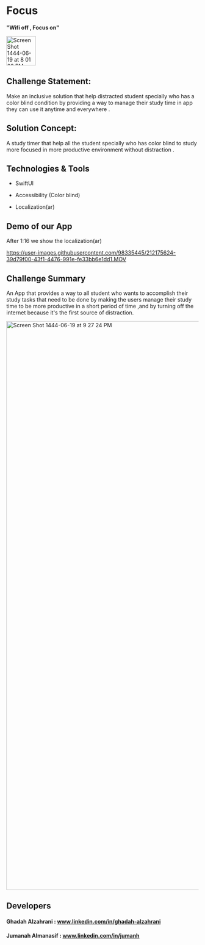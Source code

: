 # Focus

**"Wifi off , Focus on"**

<img width="77" alt="Screen Shot 1444-06-19 at 8 01 02 PM" src="https://user-images.githubusercontent.com/98335445/212150136-95b756f7-5668-4630-acd0-18861cf9467c.png">




## Challenge Statement:
 Make an inclusive solution that help distracted student specially who has a color blind condition by providing a way to manage their study time in app they can use it anytime and everywhere .

## Solution Concept:
A study timer that help all the student specially who has color blind to study more focused in more productive environment without distraction .

## Technologies & Tools
- SwiftUI
* Accessibility (Color blind)
+ Localization(ar)

## Demo of our App
After 1:16 we show the localization(ar) 



https://user-images.githubusercontent.com/98335445/212175624-39d79f00-43f1-4476-991e-fe33bb6e1dd1.MOV


## Challenge Summary
An App that provides a way to all student who wants to accomplish their study tasks that need to be done by making the users manage their study time to be more productive in a short period of time ,and by turning off the internet because it's the first source of distraction.

<img width="1491" alt="Screen Shot 1444-06-19 at 9 27 24 PM" src="https://user-images.githubusercontent.com/98335445/212151731-677f7370-9fb6-4d69-bc28-4c08d1b0ad6c.png">


## Developers

#### Ghadah Alzahrani : www.linkedin.com/in/ghadah-alzahrani
#### Jumanah Almanasif : www.linkedin.com/in/jumanh
